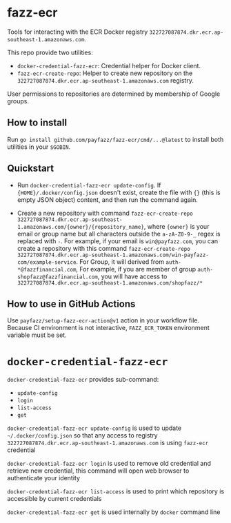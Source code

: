 # fazz-ecr

Tools for interacting with the ECR Docker registry
`322727087874.dkr.ecr.ap-southeast-1.amazonaws.com`.

This repo provide two utilities:

- `docker-credential-fazz-ecr`: Credential helper for Docker client.
- `fazz-ecr-create-repo`: Helper to create new repository on the
  `322727087874.dkr.ecr.ap-southeast-1.amazonaws.com` registry.

User permissions to repositories are determined by membership of Google groups.

## How to install

Run `go install github.com/payfazz/fazz-ecr/cmd/...@latest` to install both
utilities in your `$GOBIN`.

## Quickstart

- Run `docker-credential-fazz-ecr update-config`. If `{HOME}/.docker/config.json`
  doesn't exist, create the file with `{}` (this is empty JSON object) content,
  and then run the command again.

- Create a new repository with command
  `fazz-ecr-create-repo 322727087874.dkr.ecr.ap-southeast-1.amazonaws.com/{owner}/{repository_name}`,
  where `{owner}` is your email or group name but all characters outside the
  `a-zA-Z0-9-_` regex is replaced with `-`. For example, if your email is
  `win@payfazz.com`, you can create a repository with this command
  `fazz-ecr-create-repo 322727087874.dkr.ecr.ap-southeast-1.amazonaws.com/win-payfazz-com/example-service`.
  For Group, it will derived from `auth-*@fazzfinancial.com`, For example, if you are member of group `auth-shopfazz@fazzfinancial.com`,
  you will have access to `322727087874.dkr.ecr.ap-southeast-1.amazonaws.com/shopfazz/*`

## How to use in GitHub Actions

Use `payfazz/setup-fazz-ecr-action@v1` action in your workflow file. Because CI
environment is not interactive, `FAZZ_ECR_TOKEN` environment variable must be
set.

# `docker-credential-fazz-ecr`

`docker-credential-fazz-ecr` provides sub-command:

- `update-config`
- `login`
- `list-access`
- `get`

`docker-credential-fazz-ecr update-config` is used to update
`~/.docker/config.json` so that any access to registry
`322727087874.dkr.ecr.ap-southeast-1.amazonaws.com` is using `fazz-ecr`
credential

`docker-credential-fazz-ecr login` is used to remove old credential and retrieve
new credential, this command will open web browser to authenticate your identity

`docker-credential-fazz-ecr list-access` is used to print which repository is
accessible by current credentials

`docker-credential-fazz-ecr get` is used internally by `docker` command line
